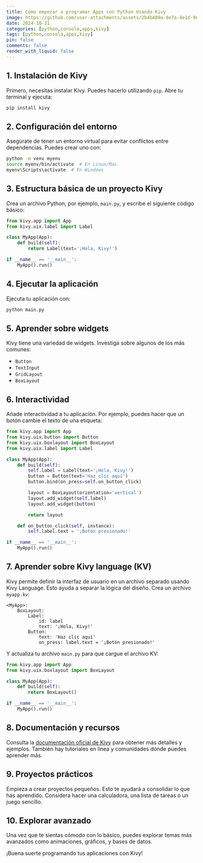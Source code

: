 ```yaml
---
title: Cómo empezar a programar Apps con Python Usando Kivy
image: https://github.com/user-attachments/assets/2b4b489a-8e7a-4e1d-90f1-49b962c00835
date: 2024-10-31
categories: [python,consola,apps,kivy]
tags: [python,consola,apps,kivy]
pin: false
comments: false
render_with_liquid: false
---
```


## 1. Instalación de Kivy

Primero, necesitas instalar Kivy. Puedes hacerlo utilizando `pip`. Abre tu terminal y ejecuta:

```bash
pip install kivy
```

## 2. Configuración del entorno

Asegúrate de tener un entorno virtual para evitar conflictos entre dependencias. Puedes crear uno con:

```bash
python -m venv myenv
source myenv/bin/activate  # En Linux/Mac
myenv\Scripts\activate  # En Windows
```

## 3. Estructura básica de un proyecto Kivy

Crea un archivo Python, por ejemplo, `main.py`, y escribe el siguiente código básico:

```python
from kivy.app import App
from kivy.uix.label import Label

class MyApp(App):
    def build(self):
        return Label(text='¡Hola, Kivy!')

if __name__ == '__main__':
    MyApp().run()
```

## 4. Ejecutar la aplicación

Ejecuta tu aplicación con:

```bash
python main.py
```

## 5. Aprender sobre widgets

Kivy tiene una variedad de widgets. Investiga sobre algunos de los más comunes:

- `Button`
- `TextInput`
- `GridLayout`
- `BoxLayout`

## 6. Interactividad

Añade interactividad a tu aplicación. Por ejemplo, puedes hacer que un botón cambie el texto de una etiqueta:

```python
from kivy.app import App
from kivy.uix.button import Button
from kivy.uix.boxlayout import BoxLayout
from kivy.uix.label import Label

class MyApp(App):
    def build(self):
        self.label = Label(text='¡Hola, Kivy!')
        button = Button(text='Haz clic aquí')
        button.bind(on_press=self.on_button_click)

        layout = BoxLayout(orientation='vertical')
        layout.add_widget(self.label)
        layout.add_widget(button)

        return layout

    def on_button_click(self, instance):
        self.label.text = '¡Botón presionado!'

if __name__ == '__main__':
    MyApp().run()
```

## 7. Aprender sobre Kivy language (KV)

Kivy permite definir la interfaz de usuario en un archivo separado usando Kivy Language. Esto ayuda a separar la lógica del diseño. Crea un archivo `myapp.kv`:

```kv
<MyApp>:
    BoxLayout:
        Label:
            id: label
            text: '¡Hola, Kivy!'
        Button:
            text: 'Haz clic aquí'
            on_press: label.text = '¡Botón presionado!'
```

Y actualiza tu archivo `main.py` para que cargue el archivo KV:

```python
from kivy.app import App
from kivy.uix.boxlayout import BoxLayout

class MyApp(App):
    def build(self):
        return BoxLayout()

if __name__ == '__main__':
    MyApp().run()
```

## 8. Documentación y recursos

Consulta la [documentación oficial de Kivy](https://kivy.org/doc/stable/) para obtener más detalles y ejemplos. También hay tutoriales en línea y comunidades donde puedes aprender más.

## 9. Proyectos prácticos

Empieza a crear proyectos pequeños. Esto te ayudará a consolidar lo que has aprendido. Considera hacer una calculadora, una lista de tareas o un juego sencillo.

## 10. Explorar avanzado

Una vez que te sientas cómodo con lo básico, puedes explorar temas más avanzados como animaciones, gráficos, y bases de datos.

¡Buena suerte programando tus aplicaciones con Kivy!
